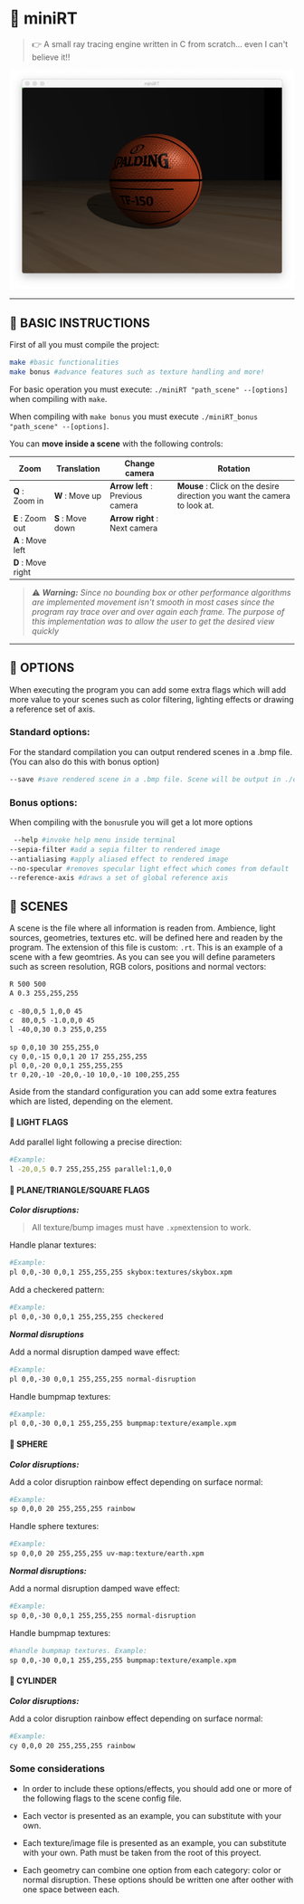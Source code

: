 # :flashlight: miniRT

> 👉 A small ray tracing engine written in C from scratch... even I can't believe it!!

![picture alt](rendered_images/spalding.png "hello world!")

--- 

## :wrench: BASIC INSTRUCTIONS

First of all you must compile the project:
``` bash
make #basic functionalities
make bonus #advance features such as texture handling and more!
``` 
For basic operation you must execute: `./miniRT "path_scene" --[options]` when compiling with `make`.

When compiling with `make bonus` you must execute `./miniRT_bonus "path_scene" --[options]`.

You can **move inside a scene** with the following controls:

Zoom | Translation | Change camera | Rotation
--- | --- | --- | ---
**Q** : Zoom in | **W** : Move up | **Arrow left** : Previous camera | **Mouse** : Click on the desire direction you want the camera to look at. 
**E** : Zoom out | **S** : Move down | **Arrow right** : Next camera
 | **A** : Move left
 | **D** : Move right

> :warning: _**Warning:** Since no bounding box or other performance algorithms are implemented movement isn't smooth in most cases since the program ray trace over and over again each frame. The purpose of this implementation was to allow the user to get the desired view quickly_ 
---
## :helicopter: OPTIONS
When executing the program you can add some extra flags which will add more value to your scenes such as color filtering, lighting effects or drawing a reference set of axis.

### Standard options:
For the standard compilation you can output rendered scenes in a .bmp file. (You can also do this with bonus option)
``` bash
--save #save rendered scene in a .bmp file. Scene will be output in ./output_bmp folder
```


### Bonus options:
When compiling with the `bonus`rule you will get a lot more options
```bash
 --help #invoke help menu inside terminal
--sepia-filter #add a sepia filter to rendered image 
--antialiasing #apply aliased effect to rendered image
--no-specular #removes specular light effect which comes from default
--reference-axis #draws a set of global reference axis
``` 

## :city_sunset: SCENES
A scene is the file where all information is readen from. Ambience, light sources, geometries, textures etc. will be defined here and readen by the program. The extension of this file is custom: `.rt`. This is an example of a scene with a few geomtries. As you can see you will define parameters such as screen resolution, RGB colors, positions and normal vectors:

```
R 500 500
A 0.3 255,255,255

c -80,0,5 1,0,0 45
c  80,0,5 -1.0,0,0 45
l -40,0,30 0.3 255,0,255

sp 0,0,10 30 255,255,0
cy 0,0,-15 0,0,1 20 17 255,255,255
pl 0,0,-20 0,0,1 255,255,255
tr 0,20,-10 -20,0,-10 10,0,-10 100,255,255
```

Aside from the standard configuration you can add some extra features which are listed, depending on the element.

#### :flashlight: LIGHT FLAGS
Add parallel light following a precise direction:
```bash
#Example:
l -20,0,5 0.7 255,255,255 parallel:1,0,0
```
#### :triangular_ruler: PLANE/TRIANGLE/SQUARE FLAGS

___Color disruptions:___

> All texture/bump images must have `.xpm`extension to work.

Handle planar textures:
```bash    
#Example:
pl 0,0,-30 0,0,1 255,255,255 skybox:textures/skybox.xpm
```
Add a checkered pattern:
```bash
#Example:
pl 0,0,-30 0,0,1 255,255,255 checkered
```
___Normal disruptions___

Add a normal disruption damped wave effect: 
```bash
#Example:
pl 0,0,-30 0,0,1 255,255,255 normal-disruption
```
Handle bumpmap textures:
```bash
#Example:
pl 0,0,-30 0,0,1 255,255,255 bumpmap:texture/example.xpm
```

#### :basketball: SPHERE

___Color disruptions:___

Add a color disruption rainbow effect depending on surface normal:
```bash
#Example:
sp 0,0,0 20 255,255,255 rainbow
```
Handle sphere textures:
```bash
#Example:
sp 0,0,0 20 255,255,255 uv-map:texture/earth.xpm
```

___Normal disruptions:___

Add a normal disruption damped wave effect:
```bash    
#Example:
sp 0,0,-30 0,0,1 255,255,255 normal-disruption
```
Handle bumpmap textures: 
```bash
#handle bumpmap textures. Example:
sp 0,0,-30 0,0,1 255,255,255 bumpmap:texture/example.xpm
```
#### :straight_ruler: CYLINDER

___Color disruptions:___

Add a color disruption rainbow effect depending on surface normal:
```bash
#Example:
cy 0,0,0 20 255,255,255 rainbow
```


### Some considerations

- In order to include these options/effects, you should add one or more of the following flags to the scene config file.

- Each vector is presented as an example, you can substitute with your own.

- Each texture/image file is presented as an example, you can substitute with your own. Path must be taken from the root of this proyect.

- Each geometry can combine one option from each category: color or normal disruption. These options should be written one after oother with one space between each.
